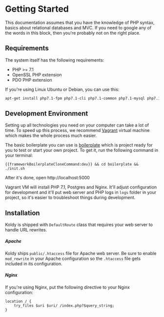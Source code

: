 # Getting Started

This documentation assumes that you have the knowledge of PHP syntax, basics about relational databases
and MVC. If you need to google any of the words in this block, then you're probably not on the right place.

## Requirements

The system itself has the following requirements:

* PHP >= 7.1
* OpenSSL PHP extension
* PDO PHP extension

If you're using Linux Ubuntu or Debian, you can use this:

```bash
apt-get install php7.1-fpm php7.1-cli php7.1-common php7.1-mysql php7.1-mbstring php7.1-pgsql php7.1-sqlite php7.1-gd php7.1-curl php7.1-bcmath php7.1-xml
```

## Development Environment

Setting up all technologies you need on your computer can take a lot of time. To speed up this process, we
recommend [Vagrant](https://www.vagrantup.com) virtual machine which makes the whole process much easier.

The basic boilerplate you can use is [boilerplate](https://github.com/koldy/boilerplate) which is project ready for you
to test or start your own project. To get it, run the following command in your terminal:

```
{{frameworkBoilerplateCloneCommand:dev}} && cd boilerplate && ./init.sh
```

After it's done, open http://localhost:5000

Vagrant VM will install PHP 7.1, Postgres and Nginx. It'll adjust configuration for development and it'll put web server
and PHP logs in `logs` folder in your project, so it's easier to troubleshoot things during development.

## Installation

Koldy is shipped with `DefaultRoute` class that requires your web server to handle URL rewrites.

##### Apache

Koldy ships `public/.htaccess` file for Apache web server. Be sure to enable `mod_rewrite` in your
Apache configuration so the `.htaccess` file gets included in its configuration.

##### Nginx

If you're using Nginx, put the following directive to your Nginx configuration:

```
location / {
    try_files $uri $uri/ /index.php?$query_string;
}
```